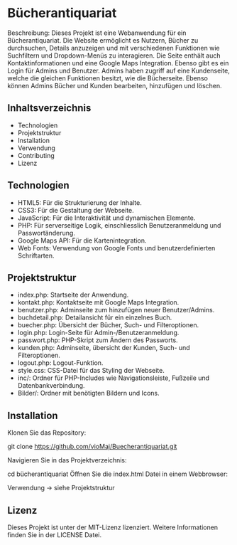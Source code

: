 # Bücherantiquariat
Beschreibung:
Dieses Projekt ist eine Webanwendung für ein Bücherantiquariat. Die Website ermöglicht es Nutzern, Bücher zu durchsuchen, Details anzuzeigen und mit verschiedenen Funktionen wie Suchfiltern und Dropdown-Menüs zu interagieren. Die Seite enthält auch Kontaktinformationen und eine Google Maps Integration. Ebenso gibt es ein Login für Admins und Benutzer. Admins haben zugriff auf eine Kundenseite, welche die gleichen Funktionen besitzt, wie die Bücherseite. Ebenso können Admins Bücher und Kunden bearbeiten, hinzufügen und löschen. 

## Inhaltsverzeichnis
- Technologien
- Projektstruktur
- Installation
- Verwendung
- Contributing
- Lizenz

## Technologien

- HTML5: Für die Strukturierung der Inhalte.
- CSS3: Für die Gestaltung der Webseite.
- JavaScript: Für die Interaktivität und dynamischen Elemente.
- PHP: Für serverseitige Logik, einschliesslich Benutzeranmeldung und Passwortänderung.
- Google Maps API: Für die Kartenintegration.
- Web Fonts: Verwendung von Google Fonts und benutzerdefinierten Schriftarten.

## Projektstruktur

- index.php: Startseite der Anwendung.
- kontakt.php: Kontaktseite mit Google Maps Integration.
- benutzer.php: Adminseite zum hinzufügen neuer Benutzer/Admins.
- buchdetail.php: Detailansicht für ein einzelnes Buch.
- buecher.php: Übersicht der Bücher, Such- und Filteroptionen.
- login.php: Login-Seite für Admin-/Benutzeranmeldung.
- passwort.php: PHP-Skript zum Ändern des Passworts.
- kunden.php: Adminseite, übersicht der Kunden, Such- und Filteroptionen.
- logout.php: Logout-Funktion.
- style.css: CSS-Datei für das Styling der Webseite.
- inc/: Ordner für PHP-Includes wie Navigationsleiste, Fußzeile und Datenbankverbindung.
- Bilder/: Ordner mit benötigten Bildern und Icons.

## Installation

Klonen Sie das Repository:

git clone https://github.com/vioMaj/Buecherantiquariat.git

Navigieren Sie in das Projektverzeichnis:

cd bücherantiquariat
Öffnen Sie die index.html Datei in einem Webbrowser:

Verwendung -> siehe Projektstruktur

## Lizenz
Dieses Projekt ist unter der MIT-Lizenz lizenziert. Weitere Informationen finden Sie in der LICENSE Datei.

